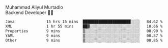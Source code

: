 Muhammad Aliyul Murtadlo
<br>
Backend Developer 👨‍💻
<br>
<!--START_SECTION:waka-->

```txt
Java              15 hrs 15 mins  █████████████████████░░░░   84.62 %
XML               1 hr 55 mins    ██▓░░░░░░░░░░░░░░░░░░░░░░   10.66 %
Properties        9 mins          ▒░░░░░░░░░░░░░░░░░░░░░░░░   00.90 %
YAML              9 mins          ▒░░░░░░░░░░░░░░░░░░░░░░░░   00.87 %
Other             9 mins          ▒░░░░░░░░░░░░░░░░░░░░░░░░   00.85 %
```

<!--END_SECTION:waka-->
